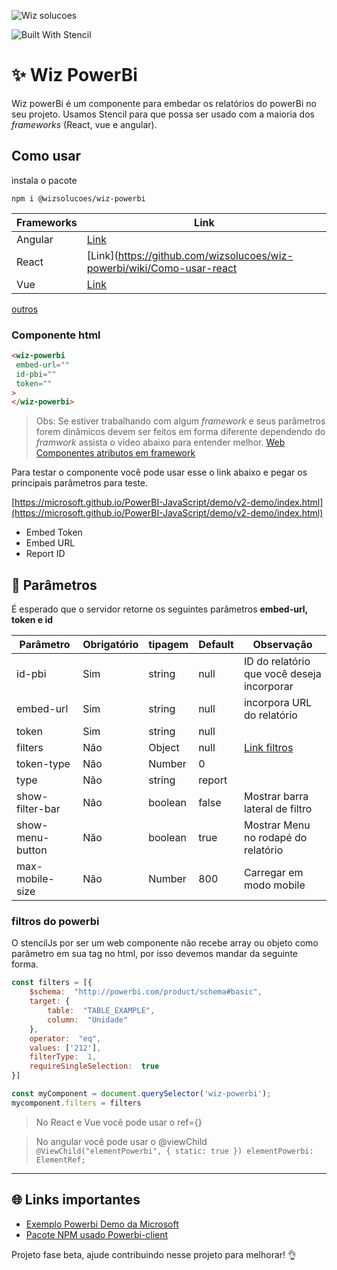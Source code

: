 

  

![Wiz solucoes](https://syz.wizsolucoes.com.br/assets/header/img/logowiz.svg)

![Built With Stencil](https://img.shields.io/badge/-Built%20With%20Stencil-16161d.svg?logo=data%3Aimage%2Fsvg%2Bxml%3Bbase64%2CPD94bWwgdmVyc2lvbj0iMS4wIiBlbmNvZGluZz0idXRmLTgiPz4KPCEtLSBHZW5lcmF0b3I6IEFkb2JlIElsbHVzdHJhdG9yIDE5LjIuMSwgU1ZHIEV4cG9ydCBQbHVnLUluIC4gU1ZHIFZlcnNpb246IDYuMDAgQnVpbGQgMCkgIC0tPgo8c3ZnIHZlcnNpb249IjEuMSIgaWQ9IkxheWVyXzEiIHhtbG5zPSJodHRwOi8vd3d3LnczLm9yZy8yMDAwL3N2ZyIgeG1sbnM6eGxpbms9Imh0dHA6Ly93d3cudzMub3JnLzE5OTkveGxpbmsiIHg9IjBweCIgeT0iMHB4IgoJIHZpZXdCb3g9IjAgMCA1MTIgNTEyIiBzdHlsZT0iZW5hYmxlLWJhY2tncm91bmQ6bmV3IDAgMCA1MTIgNTEyOyIgeG1sOnNwYWNlPSJwcmVzZXJ2ZSI%2BCjxzdHlsZSB0eXBlPSJ0ZXh0L2NzcyI%2BCgkuc3Qwe2ZpbGw6I0ZGRkZGRjt9Cjwvc3R5bGU%2BCjxwYXRoIGNsYXNzPSJzdDAiIGQ9Ik00MjQuNywzNzMuOWMwLDM3LjYtNTUuMSw2OC42LTkyLjcsNjguNkgxODAuNGMtMzcuOSwwLTkyLjctMzAuNy05Mi43LTY4LjZ2LTMuNmgzMzYuOVYzNzMuOXoiLz4KPHBhdGggY2xhc3M9InN0MCIgZD0iTTQyNC43LDI5Mi4xSDE4MC40Yy0zNy42LDAtOTIuNy0zMS05Mi43LTY4LjZ2LTMuNkgzMzJjMzcuNiwwLDkyLjcsMzEsOTIuNyw2OC42VjI5Mi4xeiIvPgo8cGF0aCBjbGFzcz0ic3QwIiBkPSJNNDI0LjcsMTQxLjdIODcuN3YtMy42YzAtMzcuNiw1NC44LTY4LjYsOTIuNy02OC42SDMzMmMzNy45LDAsOTIuNywzMC43LDkyLjcsNjguNlYxNDEuN3oiLz4KPC9zdmc%2BCg%3D%3D&colorA=16161d&style=flat-square)

  


# :sparkles: Wiz PowerBi
Wiz powerBi é um componente para embedar os relatórios do powerBi no seu projeto. Usamos Stencil para que possa ser usado com a maioria dos *frameworks* (React, vue e angular).

## Como usar 
  
  instala o pacote
```
npm i @wizsolucoes/wiz-powerbi
```

|Frameworks| Link|
|--|--|
|Angular| [Link](https://github.com/wizsolucoes/wiz-powerbi/wiki/Como-usar-angular)|
|React | [Link](https://github.com/wizsolucoes/wiz-powerbi/wiki/Como-usar-react|
| Vue | [Link](https://stenciljs.com/docs/vue)|
[outros](https://stenciljs.com/docs/overview)


### Componente html
```html
<wiz-powerbi
 embed-url=""
 id-pbi=""
 token=""
>
</wiz-powerbi>
```
> Obs: Se estiver trabalhando com algum _framework_ e seus parâmetros forem dinâmicos devem ser feitos em forma diferente dependendo do _framwork_ assista o vídeo abaixo para entender melhor.
[Web Componentes atributos em framework](https://www.youtube.com/watch?v=sK1ODp0nDbM&feature=youtu.be&t=28m36s)

Para testar o componente você pode usar esse o link abaixo e pegar os principais parâmetros para teste.

[https://microsoft.github.io/PowerBI-JavaScript/demo/v2-demo/index.html](https://microsoft.github.io/PowerBI-JavaScript/demo/v2-demo/index.html)

 - Embed Token
 - Embed URL
 - Report ID

  
  
## :page_facing_up: Parâmetros

É esperado que o servidor retorne os seguintes parâmetros **embed-url, token e id**

| Parâmetro			| Obrigatório | tipagem | Default | Observação
|-------------------|-------------|----------|------|---|
| id-pbi    		| Sim	| string	| null	| ID do relatório  que você deseja incorporar|
| embed-url 		| Sim	| string	| null	| incorpora URL do relatório|
| token     		| Sim	| string	| null 	| |
| filters   		| Não	| Object	| null 	| [Link filtros](https://github.com/Microsoft/PowerBI-JavaScript/wiki/Filters)
| token-type		| Não 	| Number 	| 0 	| |
| type				| Não 	| string	| report||
|show-filter-bar	| Não	| boolean	| false | Mostrar barra lateral de filtro|
| show-menu-button 	| Não	| boolean	| true 	| Mostrar Menu no rodapé do relatório|
| max-mobile-size 	| Não 	| Number	| 800	 | Carregar em modo mobile |


### filtros do powerbi
O stencilJs por ser um web componente não recebe array ou objeto como parâmetro em sua tag no html, por isso devemos mandar da seguinte forma. 

```js
const filters = [{
	$schema:  "http://powerbi.com/product/schema#basic",
	target: {
		table:  "TABLE_EXAMPLE",
		column:  "Unidade"
	},
	operator:  "eq",
	values: ['212'],
	filterType:  1,
	requireSingleSelection:  true
}]

const myComponent = document.querySelector('wiz-powerbi');
mycomponent.filters = filters
```

> No React e Vue você pode usar o ref={} 

> No angular você pode usar o @viewChild
`@ViewChild("elementPowerbi", { static: true }) elementPowerbi: ElementRef;`


***



## :globe_with_meridians: Links importantes
 - [Exemplo Powerbi Demo da Microsoft](https://microsoft.github.io/PowerBI-JavaScript/demo/v2-demo/index.html)
 - [Pacote  NPM usado Powerbi-client](https://www.npmjs.com/package/powerbi-client)


Projeto fase beta, ajude contribuindo nesse projeto para melhorar! :ok_hand:
